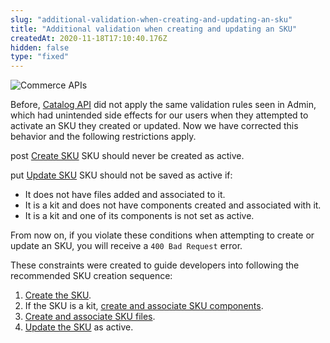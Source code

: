 ```yaml
---
slug: "additional-validation-when-creating-and-updating-an-sku"
title: "Additional validation when creating and updating an SKU"
createdAt: 2020-11-18T17:10:40.176Z
hidden: false
type: "fixed"
---
```


![Commerce APIs](https://img.shields.io/badge/-Commerce%20APIs-brightgreen)

Before, [Catalog API](ref:catalog-api-overview) did not apply the same validation rules seen in Admin, which had unintended side effects for our users when they attempted to activate an SKU they created or updated. Now we have corrected this behavior and the following restrictions apply.

<span class="api pg-type type-post">post</span> [Create SKU](ref:catalog-api-post-sku)
SKU should never be created as active.

<span class="api pg-type type-put">put</span> [Update SKU](ref:catalog-api-put-sku)
SKU should not be saved as active if:

- It does not have files added and associated to it.
- It is a kit and does not have components created and associated with it.
- It is a kit and one of its components is not set as active.

From now on, if you violate these conditions when attempting to create or update an SKU, you will receive a `400 Bad Request` error.

These constraints were created to guide developers into following the recommended SKU creation sequence:

1. [Create the SKU](ref:catalog-api-post-sku).
2. If the SKU is a kit, [create and associate SKU components](ref:catalog-api-post-sku-kit).
3. [Create and associate SKU files](ref:catalog-api-post-sku-file).
4. [Update the SKU](ref:catalog-api-put-sku) as active.
